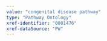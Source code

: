 ```yaml
---
value: "congenital disease pathway"
type: "Pathway Ontology"
xref-identifier: "0001476"
xref-dataSource: "PW"
---
```

